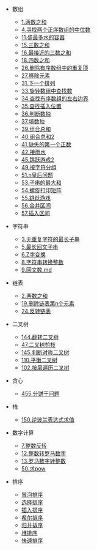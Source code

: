 * 数组
  * [1.两数之和](/algorithm/数组/1.两数之和.md)
  * [4.寻找两个正序数组的中位数](/algorithm/数组/4.寻找两个正序数组的中位数.md)
  * [11.盛最多水的容器](/algorithm/数组/11.盛最多水的容器.md)
  * [15.三数之和](/algorithm/数组/15.三数之和.md)
  * [16.最接近的三数之和](/algorithm/数组/16.最接近的三数之和.md)
  * [18.四数之和](/algorithm/数组/18.四数之和.md)
  * [26.删除有序数组中的重复项](/algorithm/数组/26.删除数组中重复的数字.md)
  * [27.移除元素](/algorithm/数组/27.删除数组中的元素.md)
  * [31.下一个排列](/algorithm/数组/31.下一个排列.md)
  * [33.旋转数组中查找数](/algorithm/数组/33.旋转数组中查找数.md)
  * [34.查找有序数组的左右边界](/algorithm/数组/34.查找有序数组的左右边界.md)
  * [35.查找插入位置](/algorithm/数组/35.查找插入位置.md)
  * [36.判断数独](/algorithm/数组/36.判断数独.md)
  * [37.填数独](/algorithm/数组/37.填数独.md)
  * [39.组合总和](/algorithm/数组/39.组合求和.md)
  * [40.组合总和2](/algorithm/数组/40.组合求和2.md)
  * [41.缺失的第一个正数](/algorithm/数组/41.第一个消失的正数.md)
  * [42.接雨水](/algorithm/数组/42.接雨水.md)
  * [45.跳跃游戏2](/algorithm/数组/45.跳跃问题2.md)
  * [49.按字符分组](/algorithm/数组/49.按字符分组.md)
  * [51.n皇后问题](/algorithm/数组/51.n皇后问题.md)
  * [53.子串的最大和](/algorithm/数组/53.子串的最大和.md)
  * [54.螺旋打印矩阵](/algorithm/数组/54.螺旋打印矩阵.md)
  * [55.跳跃游戏](/algorithm/数组/55.跳跃游戏.md)
  * [56.合并区间](/algorithm/数组/56.合并区间.md)
  * [57.插入区间](/algorithm/数组/57.插入区间.md)
* 字符串
  * [3.无重复字符的最长子串](/algorithm/字符串/3.无重复字符的最长子串.md)
  * [5.最长回文子串](/algorithm/字符串/5.最长回文子串.md)
  * [6.Z字变换](/algorithm/字符串/6.Z字形变换.md)
  * [8.字符串转换整数](/algorithm/字符串/8.字符串转换整数.md)
  * [9.回文数.md](/algorithm/字符串/9.回文数.md)
* 链表
  * [2.两数之和](/algorithm/链表/2.两数之和.md)
  * [19.删除链表第n个元素](/algorithm/链表/19.删除链表第n个元素.md)
  * [24.反转链表](/algorithm/链表/24.反转链表.md)
* 二叉树
  * [144.翻转二叉树](/algorithm/二叉树/144.翻转二叉树.md)
  * [47.二叉树剪枝](/algorithm/二叉树/47.二叉树剪枝.md)
  * [145.判断对称二叉树](/algorithm/二叉树/145.判断对称二叉树.md)
  * [110.平衡二叉树](/algorithm/二叉树/110.判读平衡二叉树.md)
  * [102.按层遍历二叉树](/algorithm/二叉树/102.层序遍历二叉树.md)
* 贪心
  * [455.分饼干问题](/algorithm/贪心/455.分饼干问题.md)
* 栈
  * [150.逆波兰表达式求值](/algorithm/栈/150.逆波兰法求算式结果.md)
* 数字计算
  * [7.整数反转](/algorithm/数字计算/7.整数反转.md)
  * [12.整数转罗马数字](/algorithm/数字计算/12.整数转罗马数字.md)
  * [13.罗马数字转整数](/algorithm/数字计算/13.罗马数字转整数.md)
  * [50.求pow](/algorithm/数字计算/50.求pow.md)

* 排序
  * [冒泡排序](/algorithm/排序/冒泡排序.md)
  * [选择排序](/algorithm/排序/选择排序.md)
  * [插入排序](/algorithm/排序/插入排序.md)
  * [希尔排序](/algorithm/排序/希尔排序.md)
  * [归并排序](/algorithm/排序/归并排序.md)
  * [堆排序](/algorithm/排序/堆排序.md)
  * [快速排序](/algorithm/排序/快速排序.md)